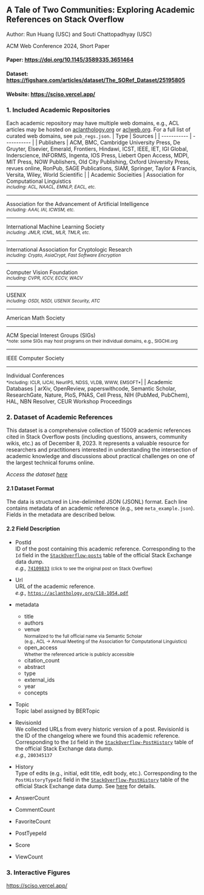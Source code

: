 ## A Tale of Two Communities: Exploring Academic References on Stack Overflow

Author: Run Huang (USC) and Souti Chattopadhyay (USC)

ACM Web Conference 2024, Short Paper

#### Paper: https://doi.org/10.1145/3589335.3651464

#### Dataset: https://figshare.com/articles/dataset/The_SORef_Dataset/25195805

#### Website: https://sciso.vercel.app/

### 1. Included Academic Repositories

Each academic repository may have multiple web domains, e.g., ACL articles may be hosted on [aclanthology.org](https://aclanthology.org/) or [aclweb.org](http://aclweb.org/). For a full list of curated web domains, see `pub_regs.json`.
| Type | Sources |
| ----------- | ----------- |
| Publishers | ACM, BMC, Cambridge University Press, De Gruyter, Elsevier, Emerald, Frontiers, Hindawi, ICST, IEEE, IET, IGI Global, Inderscience, INFORMS, Ingenta, IOS Press, Liebert Open Access, MDPI, MIT Press, NOW Publishers, Old City Publishing, Oxford University Press, revues online, RonPub, SAGE Publications, SIAM, Springer, Taylor & Francis, Versita, Wiley, World Scientific |
| Academic Socieities | Association for Computational Linguistics<br><small>_including: ACL, NAACL, EMNLP, EACL, etc._</small><hr>Association for the Advancement of Artificial Intelligence<br><small>_including: AAAI, IAI, ICWSM, etc._</small><hr>International Machine Learning Society<br><small>_including: JMLR, ICML, MLR, TMLR, etc._</small><hr>International Association for Cryptologic Research<br><small>_including: Crypto, AsiaCrypt, Fast Software Encryption_</small><hr>Computer Vision Foundation<br><small>_including: CVPR, ICCV, ECCV, WACV_</small><hr>USENIX<br><small>_including: OSDI, NSDI, USENIX Security, ATC_</small><hr>American Math Society<hr>ACM Special Interest Groups (SIGs)<br><small>*note: some SIGs may host programs on their individual domains, e.g., SIGCHI.org</small><hr>IEEE Computer Society<hr>Individual Conferences<br><small>*including: ICLR, IJCAI, NeurIPS, NDSS, VLDB, WWW, EMSOFT\*</small>|
| Academic Databases | arXiv, OpenReview, paperswithcode, Semantic Scholar, ResearchGate, Nature, PloS, PNAS, Cell Press, NIH (PubMed, PubChem), HAL, NBN Resolver, CEUR Workshop Proceedings

<!-- USENIX, ACM SIGs (e.g., SIGCHI), IEEE Computer Society<hr>Computer Vision Foundation,<br>International Association for Cryptologic Research,<br>International Machine Learning Society,<br>Association for the Advancement of Artificial Intelligence,<br>Association for Computational Linguistics<br>| -->

### 2. Dataset of Academic References

This dataset is a comprehensive collection of 15009 academic references cited in Stack Overflow posts (including questions, answers, community wikis, etc.) as of December 8, 2023. It represents a valuable resource for researchers and practitioners interested in understanding the intersection of academic knowledge and discussions about practical challenges on one of the largest technical forums online.

_Access the dataset [here](https://doi.org/10.6084/m9.figshare.25195805.v1)_

#### 2.1 Dataset Format

The data is structured in Line-delimited JSON (JSONL) format. Each line contains metadata of an academic reference (e.g., see `meta_example.json`). Fields in the metadata are described below.

#### 2.2 Field Description

- PostId  
  ID of the post containing this academic reference. Corresponding to the `Id` field in the [`StackOverflow-posts`](https://archive.org/download/stackexchange/stackoverflow.com-Posts.7z) table of the official Stack Exchange data dump.  
  _e.g.,_ [`74109833`](https://stackoverflow.com/questions/74109833/how-to-set-learning-rate-0-2-when-training-transformer-with-noam-decay) <small>(click to see the original post on Stack Overflow)</small>

- Url  
  URL of the academic reference.  
  _e.g.,_ [`https://aclanthology.org/C18-1054.pdf`](https://aclanthology.org/C18-1054.pdf)

- metadata

  - title
  - authors
  - venue  
     <small>Normalized to the full official name via Semantic Scholar<br>(e.g., ACL -> Annual Meeting of the Association for Computational Linguistics)</small>
  - open_access  
    <small>Whether the referenced article is publicly accessible</small>
  - citation_count
  - abstract
  - type
  - external_ids
  - year
  - concepts

- Topic  
  Topic label assigned by BERTopic

- RevisionId  
  We collected URLs from every historic version of a post. RevisionId is the ID of the changelog where we found this academic reference. Corresponding to the `Id` field in the [`StackOverflow-PostHistory`](https://archive.org/download/stackexchange/stackoverflow.com-PostHistory.7z) table of the official Stack Exchange data dump.  
  _e.g.,_ `280345137`

- History  
  Type of edits (e.g., initial, edit title, edit body, etc.). Corresponding to the `PostHistoryTypeId` field in the [`StackOverflow-PostHistory`](https://archive.org/download/stackexchange/stackoverflow.com-PostHistory.7z) table of the official Stack Exchange data dump. See [here](https://meta.stackexchange.com/questions/2677/database-schema-documentation-for-the-public-data-dump-and-sede) for details.

- AnswerCount
- CommentCount
- FavoriteCount
- PostTyepeId
- Score
- ViewCount

### 3. Interactive Figures

https://sciso.vercel.app/
